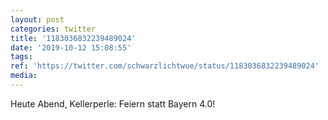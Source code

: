 ```yaml
---
layout: post
categories: twitter
title: '1183036832239489024'
date: '2019-10-12 15:08:55'
tags: 
ref: 'https://twitter.com/schwarzlichtwue/status/1183036832239489024'
media:
---
```

Heute Abend, Kellerperle: Feiern statt Bayern 4.0! 

